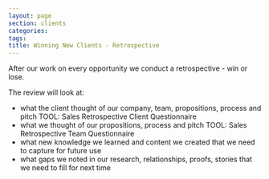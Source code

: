 ```yaml
---
layout: page
section: clients
categories:
tags:
title: Winning New Clients - Retrospective
---
```


After our work on every opportunity we conduct a retrospective - win or lose.

The review will look at:

- what the client thought of our company, team, propositions, process and pitch
	TOOL: Sales Retrospective Client Questionnaire
- what we thought of our propositions, process and pitch
	TOOL: Sales Retrospective Team Questionnaire
- what new knowledge we learned and content we created that we need to capture for future use
- what gaps we noted in our research, relationships, proofs, stories that we need to fill for next time
